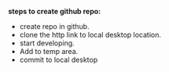 **steps to create github repo:**
* create repo in github.
* clone the http link to local desktop location.
* start developing.
* Add to temp area.
* commit to local desktop